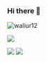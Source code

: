 ### Hi there 👋
<!-- A learner and a software engineer! -->
<p align="left"> <img src="https://komarev.com/ghpvc/?username=waliur12&label=Profile%20views&color=0e75b6&style=plastic" alt="waliur12" /> </p>


[![](http://github-profile-summary-cards.vercel.app/api/cards/profile-details?username=waliur12&theme=github)](https://github.com/vn7n24fzkq/github-profile-summary-cards)
  
[![](http://github-profile-summary-cards.vercel.app/api/cards/repos-per-language?username=waliur12&theme=github)](https://github.com/vn7n24fzkq/github-profile-summary-cards)
  [![](http://github-profile-summary-cards.vercel.app/api/cards/most-commit-language?username=waliur12&theme=github)](https://github.com/vn7n24fzkq/github-profile-summary-cards)
<!--
**waliur12/waliur12** is a ✨ _special_ ✨ repository because its `README.md` (this file) appears on your GitHub profile.

Here are some ideas to get you started:

- 🔭 I’m currently working on ...
- 🌱 I’m currently learning ...
- 👯 I’m looking to collaborate on ...
- 🤔 I’m looking for help with ...
- 💬 Ask me about ...
- 📫 How to reach me: ...
- 😄 Pronouns: ...
- ⚡ Fun fact: ...
-->
